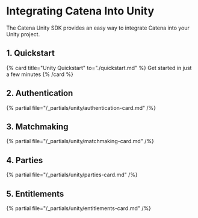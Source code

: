 # Integrating Catena Into Unity

The Catena Unity SDK provides an easy way to integrate Catena into your Unity project.

## 1. Quickstart
{% card title="Unity Quickstart" to="./quickstart.md" %}
    Get started in just a few minutes
{% /card %}

## 2. Authentication
{% partial file="/_partials/unity/authentication-card.md" /%}

## 3. Matchmaking
{% partial file="/_partials/unity/matchmaking-card.md" /%}

## 4. Parties
{% partial file="/_partials/unity/parties-card.md" /%}

## 5. Entitlements
{% partial file="/_partials/unity/entitlements-card.md" /%}